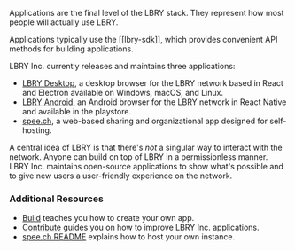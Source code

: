 Applications are the final level of the LBRY stack. They represent how most people will actually use LBRY.

Applications typically use the [[lbry-sdk]], which provides convenient API methods for building applications.

LBRY Inc. currently releases and maintains three applications:

- [LBRY Desktop](https://github.com/lbryio/lbry-desktop), a desktop browser for the LBRY network based in React and Electron available on Windows, macOS, and Linux.
- [LBRY Android](https://github.com/lbryio/lbry-android), an Android browser for the LBRY network in React Native and available in the playstore.
- [spee.ch](https://github.com/lbryio/spee.ch), a web-based sharing and organizational app designed for self-hosting.

A central idea of LBRY is that there's _not_ a singular way to interact with the network. Anyone can build on top of LBRY in a permissionless manner. LBRY Inc. maintains open-source applications to show what's possible and to give new users a user-friendly experience on the network.

### Additional Resources

- [Build](/build) teaches you how to create your own app.
- [Contribute](/contribute) guides you on how to improve LBRY Inc. applications.
- [spee.ch README](https://github.com/lbryio/spee.ch) explains how to host your own instance.

